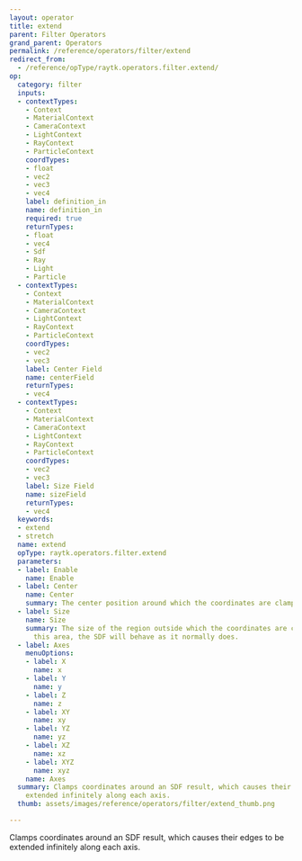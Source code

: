 ```yaml
---
layout: operator
title: extend
parent: Filter Operators
grand_parent: Operators
permalink: /reference/operators/filter/extend
redirect_from:
  - /reference/opType/raytk.operators.filter.extend/
op:
  category: filter
  inputs:
  - contextTypes:
    - Context
    - MaterialContext
    - CameraContext
    - LightContext
    - RayContext
    - ParticleContext
    coordTypes:
    - float
    - vec2
    - vec3
    - vec4
    label: definition_in
    name: definition_in
    required: true
    returnTypes:
    - float
    - vec4
    - Sdf
    - Ray
    - Light
    - Particle
  - contextTypes:
    - Context
    - MaterialContext
    - CameraContext
    - LightContext
    - RayContext
    - ParticleContext
    coordTypes:
    - vec2
    - vec3
    label: Center Field
    name: centerField
    returnTypes:
    - vec4
  - contextTypes:
    - Context
    - MaterialContext
    - CameraContext
    - LightContext
    - RayContext
    - ParticleContext
    coordTypes:
    - vec2
    - vec3
    label: Size Field
    name: sizeField
    returnTypes:
    - vec4
  keywords:
  - extend
  - stretch
  name: extend
  opType: raytk.operators.filter.extend
  parameters:
  - label: Enable
    name: Enable
  - label: Center
    name: Center
    summary: The center position around which the coordinates are clamped.
  - label: Size
    name: Size
    summary: The size of the region outside which the coordinates are clamped. Within
      this area, the SDF will behave as it normally does.
  - label: Axes
    menuOptions:
    - label: X
      name: x
    - label: Y
      name: y
    - label: Z
      name: z
    - label: XY
      name: xy
    - label: YZ
      name: yz
    - label: XZ
      name: xz
    - label: XYZ
      name: xyz
    name: Axes
  summary: Clamps coordinates around an SDF result, which causes their edges to be
    extended infinitely along each axis.
  thumb: assets/images/reference/operators/filter/extend_thumb.png

---
```



Clamps coordinates around an SDF result, which causes their edges to be extended infinitely along each axis.